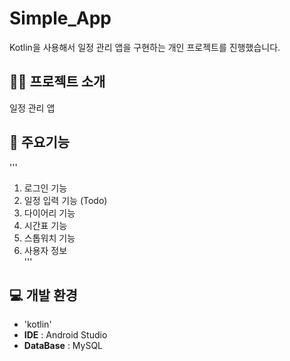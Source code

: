 # Simple_App
Kotlin을 사용해서 일정 관리 앱을 구현하는 개인 프로젝트를 진행했습니다.   

   
## 👨‍🏫 프로젝트 소개
일정 관리 앱

## 📌 주요기능
'''
1. 로그인 기능
2. 일정 입력 기능 (Todo)
3. 다이어리 기능
4. 시간표 기능
5. 스톱워치 기능
6. 사용자 정보   
'''
## 💻 개발 환경   
- 'kotlin'
- **IDE** : Android Studio
- **DataBase** : MySQL
